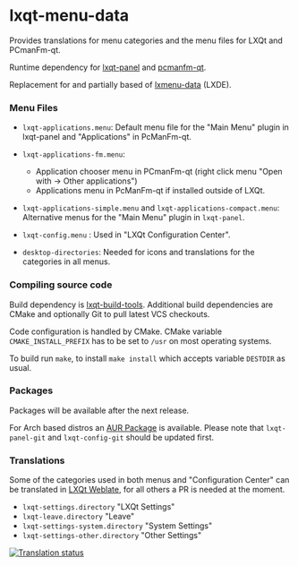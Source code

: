 
# lxqt-menu-data

Provides translations for menu categories and the menu files for LXQt and PCmanFm-qt.

Runtime dependency for [lxqt-panel](https://github.com/lxqt/lxqt-panel) and [pcmanfm-qt](https://github.com/lxqt/pcmanfm-qt).

Replacement for and partially based of [lxmenu-data](https://github.com/lxde/lxmenu-data) (LXDE).

### Menu Files

* `lxqt-applications.menu`: Default menu file for the "Main Menu" plugin in lxqt-panel and "Applications" in PcManFm-qt.

* `lxqt-applications-fm.menu`:
  * Application chooser menu in PCmanFm-qt (right click menu "Open with → Other applications")
  * Applications menu in PcManFm-qt if installed outside of LXQt.

* `lxqt-applications-simple.menu` and `lxqt-applications-compact.menu`:  Alternative menus for the "Main Menu" plugin in `lxqt-panel`.

* `lxqt-config.menu` : Used in "LXQt Configuration Center".

* `desktop-directories`: Needed for icons and translations for the categories in all menus.

### Compiling source code

Build dependency is [lxqt-build-tools](https://github.com/lxqt/lxqt-build-tools). Additional build dependencies are CMake and optionally Git to pull latest VCS checkouts.

Code configuration is handled by CMake. CMake variable `CMAKE_INSTALL_PREFIX`
has to be set to `/usr` on most operating systems.

To build run `make`, to install `make install` which accepts variable `DESTDIR`
as usual.

### Packages

Packages will be available after the next release.

For Arch based distros an [AUR Package](https://aur.archlinux.org/packages/lxqt-menu-data-git) is available. Please note that `lxqt-panel-git` and `lxqt-config-git` should be updated first.

### Translations

Some of the categories used in both menus and "Configuration Center" can be translated in [LXQt Weblate](https://translate.lxqt-project.org/projects/lxqt-configuration/), for all others a PR is needed at the moment.


* `lxqt-settings.directory` "LXQt Settings"
* `lxqt-leave.directory` "Leave"
* `lxqt-settings-system.directory` "System Settings"
* `lxqt-settings-other.directory` "Other Settings"


<a href="https://translate.lxqt-project.org/projects/lxqt-configuration/">
<img src="https://translate.lxqt-project.org/widgets/lxqt-configuration/-/lxqt-settings-category-name-in-menus/multi-auto.svg" alt="Translation status" />
</a>
